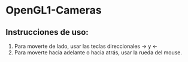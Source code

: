 # OpenGL1-Cameras
## Instrucciones de uso:
1. Para moverte de lado, usar las teclas direccionales -> y <-
2. Para moverte hacia adelante o hacia atrás, usar la rueda del mouse. 
